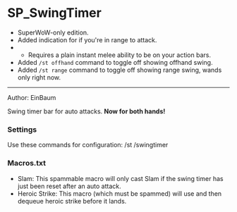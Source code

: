 
# SP_SwingTimer
* SuperWoW-only edition.
* Added indication for if you're in range to attack.
* * Requires a plain instant melee ability to be on your action bars.
* Added `/st offhand` command to toggle off showing offhand swing.
* Added `/st range` command to toggle off showing range swing, wands only right now.
___

Author: EinBaum

Swing timer bar for auto attacks. **Now for both hands!**

### Settings

Use these commands for configuration:
	/st
	/swingtimer

### Macros.txt
* Slam: This spammable macro will only cast Slam if the swing timer has just been reset after an auto attack.  
* Heroic Strike: This macro (which must be spammed) will use and then dequeue heroic strike before it lands.  
